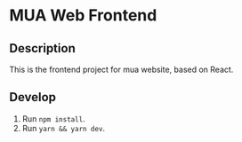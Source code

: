 # MUA Web Frontend

## Description

This is the frontend project for mua website, based on React.

## Develop

1. Run `npm install`.
2. Run `yarn && yarn dev`.
